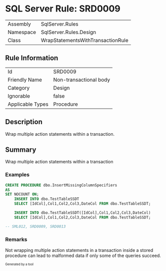 ﻿# SQL Server Rule: SRD0009
  
|    |    |
|----|----|
| Assembly | SqlServer.Rules |
| Namespace | SqlServer.Rules.Design |
| Class | WrapStatementsWithTransactionRule |
  
## Rule Information
  
|    |    |
|----|----|
| Id | SRD0009 |
| Friendly Name | Non-transactional body |
| Category | Design |
| Ignorable | false |
| Applicable Types | Procedure  |
  
## Description
  
Wrap multiple action statements within a transaction.
  
## Summary
  
Wrap multiple action statements within a transaction
  
### Examples
  
```sql
CREATE PROCEDURE dbo.InsertMissingColumnSpecifiers
AS
SET NOCOUNT ON; 
    INSERT INTO dbo.TestTableSSDT
	SELECT [IdCol],Col1,Col2,Col3,DateCol FROM dbo.TestTableSSDT;

	INSERT INTO dbo.TestTableSSDT([IdCol],Col1,Col2,Col3,DateCol)
	SELECT [IdCol],Col1,Col2,Col3,DateCol FROM dbo.TestTableSSDT;

-- SML012, SRD0009, SRD0013
```
  
### Remarks
  
 Not wrapping multiple action statements in a transaction inside a stored procedure
 can lead to malformed data if only some of the queries succeed.
  
<sub><sup>Generated by a tool</sup></sub>
